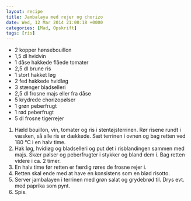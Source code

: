 ```yaml
---
layout: recipe
title: Jambalaya med rejer og chorizo
date: Wed, 12 Mar 2014 21:00:18 +0000
categories: [Mad, Opskrift]
tags: [ris]
---
```



*  2 kopper hønsebouillon
*  1,5 dl hvidvin
*  1 dåse hakkede flåede tomater
*  2,5 dl brune ris
*  1 stort hakket løg
*  2 fed hakkede hvidløg
*  3 stænger bladselleri
*  2,5 dl frosne majs eller fra dåse
*  5 krydrede chorizopølser
*  1 grøn peberfrugt
*  1 rød peberfrugt
*  5 dl frosne tigerrejer



1. Hæld bouillon, vin, tomater og ris i stentøjsterrinen. Rør risene rundt i væsken, så alle ris er dækkede. Sæt terrinen i ovnen og bag retten ved 180 °C i en halv time.
1. Hak løg, hvidløg og bladselleri og put det i risblandingen sammen med majs. Skær pølser og peberfrugter i stykker og bland dem i. Bag retten videre i ca. 2 timer.
1. En halv time før retten er færdig røres de frosne rejer i.
1. Retten skal ende med at have en konsistens som en blød risotto.
1. Server jambalayen i terrinen med grøn salat og grydebrød til. Drys evt. med paprika som pynt.
1. Spis.

